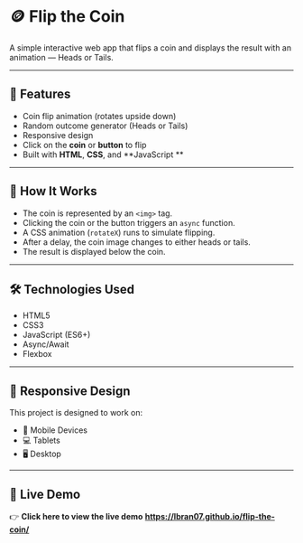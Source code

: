 # 🪙 Flip the Coin

A simple interactive web app that flips a coin and displays the result with an animation — Heads or Tails.

---

## 🚀 Features

- Coin flip animation (rotates upside down)
- Random outcome generator (Heads or Tails)
- Responsive design
- Click on the **coin** or **button** to flip
- Built with **HTML**, **CSS**, and **JavaScript **

---

## 🧠 How It Works

- The coin is represented by an `<img>` tag.
- Clicking the coin or the button triggers an `async` function.
- A CSS animation (`rotateX`) runs to simulate flipping.
- After a delay, the coin image changes to either heads or tails.
- The result is displayed below the coin.

---

## 🛠️ Technologies Used

- HTML5
- CSS3
- JavaScript (ES6+)
- Async/Await
- Flexbox

---

## 📱 Responsive Design

This project is designed to work on:

- 📱 Mobile Devices
- 💻 Tablets
- 🖥️ Desktop

---

## 🔗 Live Demo

👉 **Click here to view the live demo**
**https://Ibran07.github.io/flip-the-coin/**

